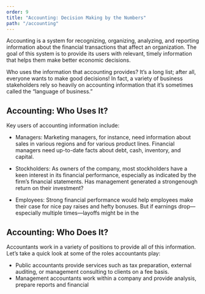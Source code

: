 ```yaml
---
order: 9
title: "Accounting: Decision Making by the Numbers"
path: "/accounting"
---
```


Accounting is a system for recognizing, organizing, analyzing, and
reporting information about the financial transactions that affect an
organization. The goal of this system is to provide its users with relevant,
timely information that helps them make better economic decisions.

Who uses the information that accounting provides? It’s a
long list; after all, everyone wants to make good decisions!
In fact, a variety of business stakeholders rely so heavily on
accounting information that it’s sometimes called the “language
of business.”

## Accounting: Who Uses It?
Key users of accounting information
include:
* Managers: Marketing managers, for instance, need information about sales in various regions and for various product lines. Financial managers need up-to-date facts about debt, cash, inventory, and capital.

* Stockholders: As owners of the company, most stockholders have a keen interest in its financial performance, especially as indicated by the firm’s financial statements. Has management generated a strongenough return on their investment?

* Employees: Strong financial performance would help employees make their case for nice pay raises and hefty bonuses. But if earnings drop—especially multiple times—layoffs might be in the

## Accounting: Who Does It?
Accountants work in a variety of positions to provide all of
this information. Let’s take a quick look at some of the roles
accountants play:
* Public accountants provide services such as tax preparation, external auditing, or management consulting to clients on a fee basis.
* Management accountants work within a company and provide analysis, prepare reports and financial